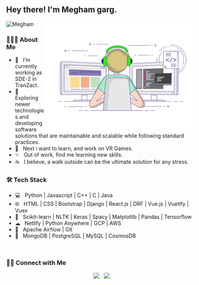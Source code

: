 <h2> Hey there! I'm Megham garg. </h2>
<img align="right" alt="GIF" src="https://raw.githubusercontent.com/devSouvik/devSouvik/master/gif3.gif" width="400"/>
<p align="left"> <img  src="https://komarev.com/ghpvc/?username=gargmegham" alt="Megham" /> </p>
<h3> 👨🏻‍💻 About Me </h3>

- 🔭 &nbsp; I’m currently working as SDE-2 in TranZact.
- 🤔 &nbsp; Exploring newer technologies and developing software solutions that are maintainable and scalable while following standard practices.
- 🌱 &nbsp; Next i want to learn, and work on VR Games.
- ✨ &nbsp; Out of work, find me learning new skills.
- ☕ &nbsp; I believe, a walk outside can be the ultimate solution for any stress.

<h3>🛠 Tech Stack</h3>

- 💻 &nbsp; Python | Javascript | C++ | C | Java
- 🌐 &nbsp; HTML | CSS | Bootstrap | Django | React.js | DRF | Vue.js | Vuetify | Vuex
- 🐍 &nbsp; Scikit-learn | NLTK | Keras | Spacy | Matplotlib | Pandas | Tensorflow
- ☁  &nbsp; Netlify | Python Anywhere | GCP | AWS
- 🔧 &nbsp; Apache Airflow | Git
- 🔎 &nbsp; MongoDB | PostgreSQL | MySQL | CosmosDB

</br>
<h3> 🤝🏻 Connect with Me </h3>

<p align="center">
&nbsp; <a href="https://www.linkedin.com/in/megham-garg/" target="_blank" rel="noopener noreferrer"><img src="https://img.icons8.com/plasticine/100/000000/linkedin.png" width="50" /></a>
&nbsp; <a href="mailto:gargmegham3@gmail.com" target="_blank" rel="noopener noreferrer"><img src="https://img.icons8.com/plasticine/100/000000/gmail.png"  width="50" /></a>
</p>
